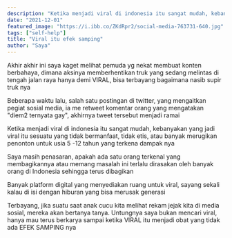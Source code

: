 ```yaml
---
description: "Ketika menjadi viral di indonesia itu sangat mudah, kebanyakan yang jadi viral itu sesuatu yang tidak bermanfaat, tidak etis, atau banyak merugikan"
date: "2021-12-01"
featured_image: "https://i.ibb.co/ZKdRpr2/social-media-763731-640.jpg"
tags: ["self-help"]
title: "Viral itu efek samping"
author: "Saya"
---
```


Akhir akhir ini saya kaget melihat pemuda yg nekat membuat konten berbahaya, dimana aksinya memberhentikan truk yang sedang melintas di tengah jalan raya hanya demi VIRAL, bisa terbayang bagaimana nasib supir truk nya

Beberapa waktu lalu, salah satu postingan di twitter, yang mengaitkan pegiat sosial media, ia me retweet komentar orang yang mengatakan "diem2 ternyata gay", akhirnya tweet tersebut menjadi ramai

Ketika menjadi viral di indonesia itu sangat mudah, kebanyakan yang jadi viral itu sesuatu yang tidak bermanfaat, tidak etis, atau banyak merugikan penonton untuk usia 5 -12 tahun yang terkena dampak nya

Saya masih penasaran, apakah ada satu orang terkenal yang membagikannya atau memang masalah ini terlalu dirasakan oleh banyak orang di Indonesia sehingga terus dibagikan

Banyak platform digital yang menyediakan ruang untuk viral, sayang sekali kalau di isi dengan hiburan yang bisa merusak generasi

Terbayang, jika suatu saat anak cucu kita melihat rekam jejak kita di media sosial, mereka akan bertanya tanya. Untungnya saya bukan mencari viral, hanya mau terus berkarya sampai ketika VIRAL itu menjadi obat yang tidak ada EFEK SAMPING nya
